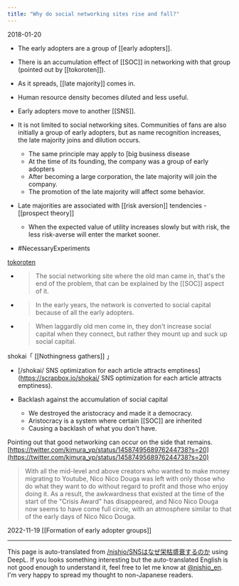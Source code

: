 ```yaml
---
title: "Why do social networking sites rise and fall?"
---
```


2018-01-20
- The early adopters are a group of [[early adopters]].
- There is an accumulation effect of [[SOC]] in networking with that group (pointed out by [[tokoroten]]).
- As it spreads, [[late majority]] comes in.
- Human resource density becomes diluted and less useful.
- Early adopters move to another [[SNS]].

- It is not limited to social networking sites. Communities of fans are also initially a group of early adopters, but as name recognition increases, the late majority joins and dilution occurs.

    - The same principle may apply to [big business disease
    - At the time of its founding, the company was a group of early adopters
    - After becoming a large corporation, the late majority will join the company.
    - The promotion of the late majority will affect some behavior.

- Late majorities are associated with [[risk aversion]] tendencies
        - [[prospect theory]]
    - When the expected value of utility increases slowly but with risk, the less risk-averse will enter the market sooner.

- #NecessaryExperiments


[tokoroten](https://twitter.com/tokoroten/status/954658727096823809)
- > The social networking site where the old man came in, that's the end of the problem, that can be explained by the [[SOC]] aspect of it.
- > In the early years, the network is converted to social capital because of all the early adopters.
- > When laggardly old men come in, they don't increase social capital when they connect, but rather they mount up and suck up social capital.

shokai「 [[Nothingness gathers]] 」
- [/shokai/ SNS optimization for each article attracts emptiness](https://scrapbox.io/shokai/ SNS optimization for each article attracts emptiness).

- Backlash against the accumulation of social capital
    - We destroyed the aristocracy and made it a democracy.
    - Aristocracy is a system where certain [[SOC]] are inherited
    - Causing a backlash of what you don't have.

Pointing out that good networking can occur on the side that remains.
[https://twitter.com/kimura_yp/status/1458749568976244738?s=20](https://twitter.com/kimura_yp/status/1458749568976244738?s=20)
> With all the mid-level and above creators who wanted to make money migrating to Youtube, Nico Nico Douga was left with only those who do what they want to do without regard to profit and those who enjoy doing it.
>  As a result, the awkwardness that existed at the time of the start of the "Crisis Award" has disappeared, and Nico Nico Douga now seems to have come full circle, with an atmosphere similar to that of the early days of Nico Nico Douga.

2022-11-19  [[Formation of early adopter groups]]

---
This page is auto-translated from [/nishio/SNSはなぜ栄枯盛衰するのか](https://scrapbox.io/nishio/SNSはなぜ栄枯盛衰するのか) using DeepL. If you looks something interesting but the auto-translated English is not good enough to understand it, feel free to let me know at [@nishio_en](https://twitter.com/nishio_en). I'm very happy to spread my thought to non-Japanese readers.